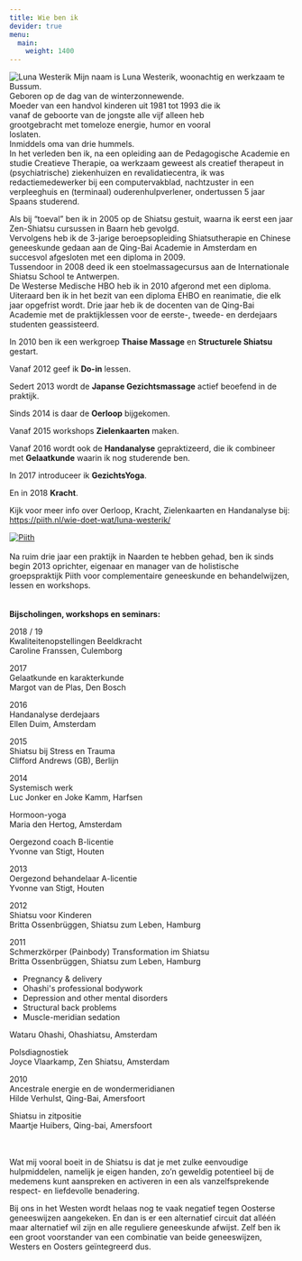 ```yaml
---
title: Wie ben ik
devider: true
menu:
  main:
    weight: 1400
---
```


![Luna Westerik](/uploads/mg_7735_klein.jpg#right)
Mijn naam is Luna Westerik, woonachtig en werkzaam te Bussum.\
Geboren op de dag van de winterzonnewende.\
Moeder van een handvol kinderen uit 1981 tot 1993 die ik \
vanaf de geboorte van de jongste alle vijf alleen heb \
 grootgebracht met tomeloze energie, humor en vooral\
 loslaten.\
Inmiddels oma van drie hummels.\
In het verleden ben ik, na een opleiding aan de Pedagogische Academie en studie Creatieve Therapie, oa werkzaam geweest als creatief therapeut in (psychiatrische) ziekenhuizen en revalidatiecentra, ik was redactiemedewerker bij een computervakblad, nachtzuster in een verpleeghuis en (terminaal) ouderenhulpverlener, ondertussen 5 jaar Spaans studerend.

Als bij “toeval” ben ik in 2005 op de Shiatsu gestuit, waarna ik eerst een jaar Zen-Shiatsu cursussen in Baarn heb gevolgd.\
Vervolgens heb ik de 3-jarige beroepsopleiding Shiatsutherapie en Chinese geneeskunde gedaan aan de Qing-Bai Academie in Amsterdam en succesvol afgesloten met een diploma in 2009.\
Tussendoor in 2008 deed ik een stoelmassagecursus aan de Internationale Shiatsu School te Antwerpen.\
De Westerse Medische HBO heb ik in 2010 afgerond met een diploma.\
Uiteraard ben ik in het bezit van een diploma EHBO en reanimatie, die elk jaar opgefrist wordt. Drie jaar heb ik de docenten van de Qing-Bai Academie met de praktijklessen voor de eerste-, tweede- en derdejaars studenten geassisteerd.

In 2010 ben ik een werkgroep **Thaise Massage** en **Structurele Shiatsu** gestart.

Vanaf 2012 geef ik **Do-in** lessen.

Sedert 2013 wordt de **Japanse Gezichtsmassage** actief beoefend in de praktijk.

Sinds 2014 is daar de **Oerloop** bijgekomen.

Vanaf 2015 workshops **Zielenkaarten** maken.

Vanaf 2016 wordt ook de **Handanalyse** gepraktizeerd, die ik combineer met **Gelaatkunde** waarin ik nog studerende ben.

In 2017 introduceer ik **GezichtsYoga**.

En in 2018 **Kracht**.

Kijk voor meer info over Oerloop, Kracht, Zielenkaarten en Handanalyse bij: \
https://piith.nl/wie-doet-wat/luna-westerik/

[![Piith](https://res.cloudinary.com/piith/image/upload/2013/08/Piith-Logo-klein-wit-r.jpg#right)](https://piith.nl)
\
\
Na ruim drie jaar een praktijk in Naarden te hebben gehad, ben ik sinds begin 2013 oprichter, eigenaar en manager van de holistische groepspraktijk Piith voor complementaire geneeskunde en behandelwijzen, lessen en workshops.
\
\
\
**Bijscholingen, workshops en seminars:**

2018 / 19\
Kwaliteitenopstellingen Beeldkracht\
Caroline Franssen, Culemborg

2017\
Gelaatkunde en karakterkunde\
Margot van de Plas, Den Bosch

2016\
Handanalyse derdejaars\
Ellen Duim, Amsterdam

2015\
Shiatsu bij Stress en Trauma\
Clifford Andrews (GB), Berlijn

2014\
Systemisch werk\
Luc Jonker en Joke Kamm, Harfsen

Hormoon-yoga\
Maria den Hertog, Amsterdam

Oergezond coach B-licentie\
Yvonne van Stigt, Houten

2013\
Oergezond behandelaar A-licentie \
Yvonne van Stigt, Houten

2012\
Shiatsu voor Kinderen\
Britta Ossenbrüggen, Shiatsu zum Leben, Hamburg

2011\
Schmerzkörper (Painbody) Transformation im Shiatsu\
Britta Ossenbrüggen, Shiatsu zum Leben, Hamburg

- Pregnancy & delivery
- Ohashi's professional bodywork
- Depression and other mental disorders
- Structural back problems
- Muscle-meridian sedation

Wataru Ohashi, Ohashiatsu, Amsterdam

Polsdiagnostiek\
Joyce Vlaarkamp, Zen Shiatsu, Amsterdam

2010\
Ancestrale energie en de wondermeridianen\
Hilde Verhulst, Qing-Bai, Amersfoort

Shiatsu in zitpositie\
Maartje Huibers, Qing-bai, Amersfoort

\
\
Wat mij vooral boeit in de Shiatsu is dat je met zulke eenvoudige hulpmiddelen, namelijk je eigen handen, zo’n geweldig potentieel bij de medemens kunt aanspreken en activeren in een als vanzelfsprekende respect- en liefdevolle benadering.

Bij ons in het Westen wordt helaas nog te vaak negatief tegen Oosterse geneeswijzen aangekeken. En dan is er een alternatief circuit dat alléén maar alternatief wil zijn en alle reguliere geneeskunde afwijst. Zelf ben ik een groot voorstander van een combinatie van beide geneeswijzen, Westers en Oosters geïntegreerd dus.

